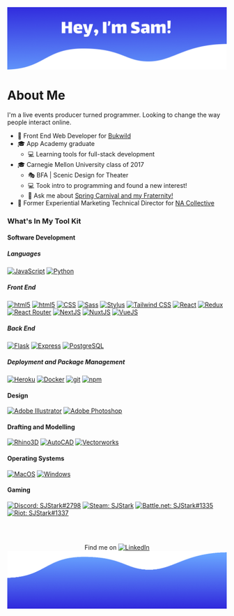 <img src="./Header2.png" />

# About Me
I'm a live events producer turned programmer. Looking to change the way people interact online.

- 💼 Front End Web Developer for [Bukwild](https://www.bukwild.com/)
- 🎓 App Academy graduate
  - 💻 Learning tools for full-stack development
- 🎓 Carnegie Mellon University class of 2017
  - 🎭 BFA | Scenic Design for Theater
  - 💻 Took intro to programming and found a new interest!
  - 💬 Ask me about [Spring Carnival and my Fraternity!](https://www.springcarnival.org/)
- 💼 Former Experiential Marketing Technical Director for [NA Collective](https://www.na-collective.com/)

### What's In My Tool Kit
<p>
  <h4>Software Development</h4>
  <div>
  <h5>Languages</h5>
  <a target="_blank" href="#"><img alt="JavaScript" src="https://img.shields.io/badge/-JavaScript-f7df1e?style=for-the-badge&logo=JavaScript&logoColor=black" /></a>
  <a target="_blank" href="#"><img alt="Python" src="https://img.shields.io/badge/-Python-3776AB?style=for-the-badge&logo=Python&logoColor=white" /></a>
  <h5>Front End</h5>
  <a target="_blank" href="#"><img alt="html5" src="https://img.shields.io/badge/-HTML5-E34F26?style=for-the-badge&logo=html5&logoColor=white" /></a>
  <a target="_blank" href="#"><img alt="html5" src="https://img.shields.io/badge/-Pug-A86454?style=for-the-badge&logo=pug&logoColor=white" /></a>
  <a target="_blank" href="#"><img alt="CSS" src="https://img.shields.io/badge/-CSS3-1572B6?style=for-the-badge&logo=CSS3&logoColor=white" /></a>
  <a target="_blank" href="#"><img alt="Sass" src="https://img.shields.io/badge/-Sass-CC6699?style=for-the-badge&logo=Sass&logoColor=white" /></a>
  <a target="_blank" href="#"><img alt="Stylus" src="https://img.shields.io/badge/-Stylus-333333?style=for-the-badge&logo=stylus&logoColor=white" /></a>
  <a target="_blank" href="#"><img alt="Tailwind CSS" src="https://img.shields.io/badge/-Tailwind%20CSS-06B6D4?style=for-the-badge&logo=tailwindcss&logoColor=white" /></a>
  <a target="_blank" href="https://reactjs.org/"><img alt="React" src="https://img.shields.io/badge/-React-61DAFB?style=for-the-badge&logo=React&logoColor=black" /></a>
  <a target="_blank" href="https://redux.js.org/"><img alt="Redux" src="https://img.shields.io/badge/-Redux-764ABC?style=for-the-badge&logo=Redux&logoColor=white" /></a>
  <a target="_blank" href="https://https://reactrouter.com//"><img alt="React Router" src="https://img.shields.io/badge/-React%20Router-CA4245?style=for-the-badge&logo=React-Router&logoColor=white" /></a>
  <a target="_blank" href="https://nuxt.com/"><img alt="NextJS" src="https://img.shields.io/badge/-Next.js-000000?style=for-the-badge&logo=nextdotjs&logoColor=white" /></a>
  <a target="_blank" href="https://nuxt.com/"><img alt="NuxtJS" src="https://img.shields.io/badge/-Nuxt.js-00DC82?style=for-the-badge&logo=nuxtdotjs&logoColor=white" /></a>
  <a target="_blank" href="https://vuejs.org/"><img alt="VueJS" src="https://img.shields.io/badge/-Vue.js-4FC08D?style=for-the-badge&logo=vuedotjs&logoColor=white" /></a>
  <h5>Back End</h5>
  <a target="_blank" href="https://flask.palletsprojects.com/en/1.1.x/"><img alt="Flask" src="https://img.shields.io/badge/-Flask-000000?style=for-the-badge&logo=Flask&logoColor=white" /></a>
  <a target="_blank" href="https://expressjs.com/"><img alt="Express" src="https://img.shields.io/badge/-Express-000000?style=for-the-badge" /></a>
  <a target="_blank" href="https://www.postgresql.org/"><img alt="PostgreSQL" src="https://img.shields.io/badge/-PostgreSQL-336791?style=for-the-badge&logo=PostgreSQL&logoColor=white" /></a>
  <h5>Deployment and Package Management</h5>
  <a target="_blank" href="https://heroku.com/"><img alt="Heroku" src="https://img.shields.io/badge/-Heroku-430098?style=for-the-badge&logo=Heroku&logoColor=white" /></a>
  <a target="_blank" href="https://docker.com/"><img alt="Docker" src="https://img.shields.io/badge/-Docker-2496ED?style=for-the-badge&logo=Docker&logoColor=white" /></a>
  <a target="_blank" href="#"><img alt="git" src="https://img.shields.io/badge/-Git-F05032?style=for-the-badge&logo=git&logoColor=white" /></a>
  <a target="_blank" href="#"><img alt="npm" src="https://img.shields.io/badge/-NPM-CB3837?style=for-the-badge&logo=npm&logoColor=white" /></a>
  </div>
  <h4>Design</h4>
  <div>
  <a target="_blank" href="#"><img alt="Adobe Illustrator" src="https://img.shields.io/badge/-Illustrator-FF9A00?style=for-the-badge&logo=adobe-illustrator&logoColor=white" /></a>
  <a target="_blank" href="#"><img alt="Adobe Photoshop" src="https://img.shields.io/badge/-Photoshop-31A8FF?style=for-the-badge&logo=adobe-photoshop&logoColor=white" /></a>
  </div>
  <h4>Drafting and Modelling</h4>
  <div>
  <a target="_blank" href="#"><img alt="Rhino3D" src="https://img.shields.io/badge/-Rhino3D-801010?style=for-the-badge&logo=Rhinoceros&logoColor=white" /></a>
  <a target="_blank" href="#"><img alt="AutoCAD" src="https://img.shields.io/badge/-AutoCAD-C01E29?style=for-the-badge&logo=Autodesk&logoColor=white" /></a>
  <a target="_blank" href="#"><img alt="Vectorworks" src="https://img.shields.io/badge/-Vectorworks-000000?style=for-the-badge&logo=Vectorworks&logoColor=white" /></a>
  </div>
  </div>
  <h4>Operating Systems</h4>
  <div>
  <a target="_blank" href="#"><img alt="MacOS" src="https://img.shields.io/badge/-MacOS-999999?style=for-the-badge&logo=Apple&logoColor=white" /></a>
  <a target="_blank" href="#"><img alt="Windows" src="https://img.shields.io/badge/-Windows-0078D6?style=for-the-badge&logo=Windows&logoColor=white" /></a>
  </div>
  <h4>Gaming</h4>
  <div>
  <a target="_blank" href="#"><img alt="Discord: SJStark#2798" src="https://img.shields.io/badge/-SJStark%232798-7289DA?style=for-the-badge&logo=Discord&logoColor=white" /></a>
  <a target="_blank" href="https://steamcommunity.com/id/SJStark/"><img alt="Steam: SJStark" src="https://img.shields.io/badge/-SJStark-000000?style=for-the-badge&logo=Steam&logoColor=white" /></a>
  <a target="_blank" href="#"><img alt="Battle.net: SJStark#1335" src="https://img.shields.io/badge/-SJStark%231335-00AEFF?style=for-the-badge&logo=Battle.net&logoColor=white" /></a>
  <a target="_blank" href="#"><img alt="Riot: SJStark#1337" src="https://img.shields.io/badge/-SJStark%231337-D32936?style=for-the-badge&logo=Riot-Games&logoColor=white" /></a>
  </div>
</p>
<br>
<br>
<!--
### 📫 How to reach me:
<p>
  <a target="_blank" href="https://www.linkedin.com/in/samueljamesstark/"> <img src="https://img.shields.io/badge/-LinkedIn-0077B5?style=flat-square&logo=linkedin&logoColor=white"> </a>
  </p>
  <p>
  <a target="_blank" href="mailto:SamStarkScenic@gmail.com"> <img src="https://img.shields.io/badge/-Email-D14836?style=flat-square&logo=Gmail&logoColor=white"> </a>
  </p>
  
  -->
  <!-- Actual text -->

<p align=center> Find me on <a target="_blank" href="https://www.linkedin.com/in/samueljamesstark/"><img alt="LinkedIn" src="https://raw.githubusercontent.com/MartinHeinz/MartinHeinz/master/linkedin-3-16.png"></a>
  

<img src="./Footer3.png" />
